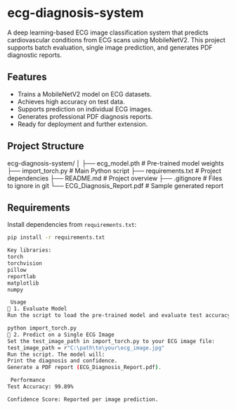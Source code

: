 # ecg-diagnosis-system

A deep learning-based ECG image classification system that predicts cardiovascular conditions from ECG scans using MobileNetV2. This project supports batch evaluation, single image prediction, and generates PDF diagnostic reports.

##  Features

-  Trains a MobileNetV2 model on ECG datasets.
-  Achieves high accuracy on test data.
-  Supports prediction on individual ECG images.
-  Generates professional PDF diagnosis reports.
-  Ready for deployment and further extension.

##  Project Structure

ecg-diagnosis-system/
│
├── ecg_model.pth # Pre-trained model weights
├── import_torch.py # Main Python script
├── requirements.txt # Project dependencies
├── README.md # Project overview
├── .gitignore # Files to ignore in git
└── ECG_Diagnosis_Report.pdf # Sample generated report

##  Requirements

Install dependencies from `requirements.txt`:

```bash
pip install -r requirements.txt

Key libraries:
torch
torchvision
pillow
reportlab
matplotlib
numpy

 Usage
🔹 1. Evaluate Model
Run the script to load the pre-trained model and evaluate test accuracy:

python import_torch.py
🔹 2. Predict on a Single ECG Image
Set the test_image_path in import_torch.py to your ECG image file:
test_image_path = r"C:\path\to\your\ecg_image.jpg"
Run the script. The model will:
Print the diagnosis and confidence.
Generate a PDF report (ECG_Diagnosis_Report.pdf).

 Performance
Test Accuracy: 99.89%

Confidence Score: Reported per image prediction.
